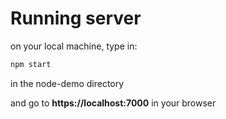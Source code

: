 # Running server

on your local machine, type in:

``` bash
npm start
```

in the node-demo directory

and go to **https://localhost:7000** in your browser
